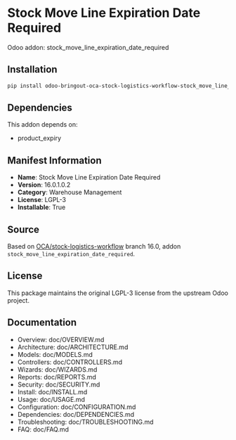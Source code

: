 # Stock Move Line Expiration Date Required

Odoo addon: stock_move_line_expiration_date_required

## Installation

```bash
pip install odoo-bringout-oca-stock-logistics-workflow-stock_move_line_expiration_date_required
```

## Dependencies

This addon depends on:
- product_expiry

## Manifest Information

- **Name**: Stock Move Line Expiration Date Required
- **Version**: 16.0.1.0.2
- **Category**: Warehouse Management
- **License**: LGPL-3
- **Installable**: True

## Source

Based on [OCA/stock-logistics-workflow](https://github.com/OCA/stock-logistics-workflow) branch 16.0, addon `stock_move_line_expiration_date_required`.

## License

This package maintains the original LGPL-3 license from the upstream Odoo project.

## Documentation

- Overview: doc/OVERVIEW.md
- Architecture: doc/ARCHITECTURE.md
- Models: doc/MODELS.md
- Controllers: doc/CONTROLLERS.md
- Wizards: doc/WIZARDS.md
- Reports: doc/REPORTS.md
- Security: doc/SECURITY.md
- Install: doc/INSTALL.md
- Usage: doc/USAGE.md
- Configuration: doc/CONFIGURATION.md
- Dependencies: doc/DEPENDENCIES.md
- Troubleshooting: doc/TROUBLESHOOTING.md
- FAQ: doc/FAQ.md
